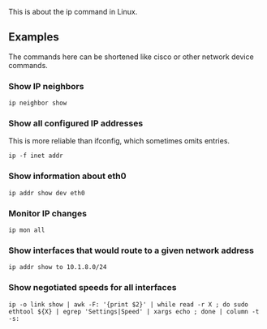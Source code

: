This is about the ip command in Linux.

## Examples

The commands here can be shortened like cisco or other network device commands.

### Show IP neighbors
    ip neighbor show

### Show all configured IP addresses

This is more reliable than ifconfig, which sometimes omits entries.

    ip -f inet addr

### Show information about eth0
    ip addr show dev eth0

### Monitor IP changes
    ip mon all

### Show interfaces that would route to a given network address
    ip addr show to 10.1.8.0/24

### Show negotiated speeds for all interfaces
    ip -o link show | awk -F: '{print $2}' | while read -r X ; do sudo ethtool ${X} | egrep 'Settings|Speed' | xargs echo ; done | column -t -s:
